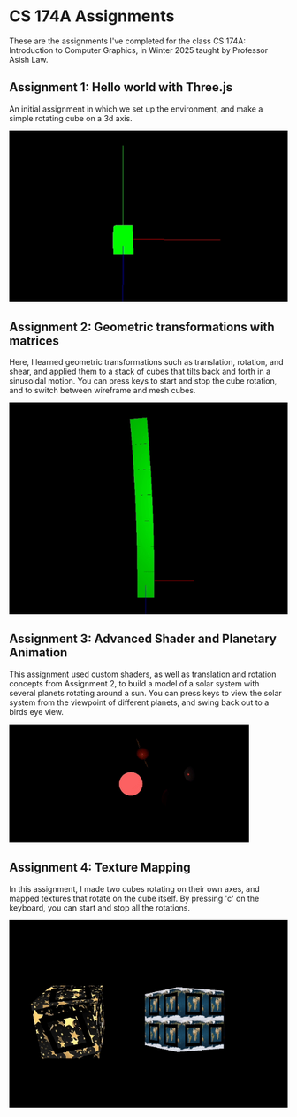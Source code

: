 # CS 174A Assignments

These are the assignments I've completed for the class CS 174A: Introduction to Computer Graphics, in Winter 2025 taught by Professor Asish Law. 

## Assignment 1: Hello world with Three.js
An initial assignment in which we set up the environment, and make a simple rotating cube on a 3d axis.

![](assets/assignment1.gif)

## Assignment 2: Geometric transformations with matrices
Here, I learned geometric transformations such as translation, rotation, and shear, and applied them to a stack of cubes that tilts back and forth in a sinusoidal motion. You can press keys to start and stop the cube rotation, and to switch between wireframe and mesh cubes.

![](assets/assignment2.gif)

## Assignment 3: Advanced Shader and Planetary Animation
This assignment used custom shaders, as well as translation and rotation concepts from Assignment 2, to build a model of a solar system with several planets rotating around a sun. You can press keys to view the solar system from the viewpoint of different planets, and swing back out to a birds eye view.

![](assets/assignment3.gif)


## Assignment 4: Texture Mapping
In this assignment, I made two cubes rotating on their own axes, and mapped textures that rotate on the cube itself. By pressing 'c' on the keyboard, you can start and stop all the rotations.

![](assets/assignment4.gif)
